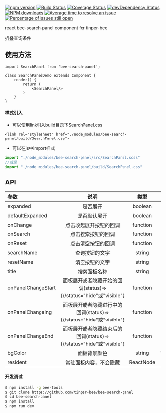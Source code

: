[![npm version](https://img.shields.io/npm/v/bee-search-panel.svg)](https://www.npmjs.com/package/bee-search-panel)
[![Build Status](https://img.shields.io/travis/tinper-bee/bee-search-panel/master.svg)](https://travis-ci.org/tinper-bee/bee-search-panel)
[![Coverage Status](https://coveralls.io/repos/github/tinper-bee/bee-search-panel/badge.svg?branch=master)](https://coveralls.io/github/tinper-bee/bee-search-panel?branch=master)
[![devDependency Status](https://img.shields.io/david/dev/tinper-bee/bee-search-panel.svg)](https://david-dm.org/tinper-bee/bee-search-panel#info=devDependencies)
[![NPM downloads](http://img.shields.io/npm/dm/bee-search-panel.svg?style=flat)](https://npmjs.org/package/bee-search-panel)
[![Average time to resolve an issue](http://isitmaintained.com/badge/resolution/tinper-bee/bee-search-panel.svg)](http://isitmaintained.com/project/tinper-bee/bee-search-panel "Average time to resolve an issue")
[![Percentage of issues still open](http://isitmaintained.com/badge/open/tinper-bee/bee-search-panel.svg)](http://isitmaintained.com/project/tinper-bee/bee-search-panel "Percentage of issues still open")


react bee-search-panel component for tinper-bee

折叠查询条件

## 使用方法

```
import SearchPanel from 'bee-search-panel';

class SearchPanelDemo extends Component {
    render() {
        return (
            <SearchPanel/>
        )
    }
}
```
#### 样式引入
- 可以使用link引入build目录下SearchPanel.css
```
<link rel="stylesheet" href="./node_modules/bee-search-panel/build/SearchPanel.css">
```
- 可以在js中import样式
```js
import "./node_modules/bee-search-panel/src/SearchPanel.scss"
//或是
import "./node_modules/bee-search-panel/build/SearchPanel.css"
```


## API

|参数|说明|类型|默认值|
|:--|:---:|:--:|---:|
|expanded|是否展开|boolean|-|
|defaultExpanded|是否默认展开|boolean|false|
|onChange|点击收起展开按钮的回调|function|-|
|onSearch|点击搜索按钮的回调|function|-|
|onReset|点击清空按钮的回调|function|-|
|searchName|查询按钮的文字|string|查询|
|resetName|清空按钮的文字|string|清空|
|title|搜索面板名称|string|默认筛选|
|onPanelChangeStart|面板展开或者隐藏开始的回调(status)=>{//status="hide"或"visible"}|function|-|
|onPanelChangeIng|面板展开或者隐藏进行中的回调(status)=>{//status="hide"或"visible"}|function|-|
|onPanelChangeEnd|面板展开或者隐藏结束后的回调(status)=>{//status="hide"或"visible"}|function|-|
|bgColor|面板背景颜色|string|"#F7F9FB"|
|resident|常驻面板内容，不会隐藏|ReactNode|-|

#### 开发调试

```sh
$ npm install -g bee-tools
$ git clone https://github.com/tinper-bee/bee-search-panel
$ cd bee-search-panel
$ npm install
$ npm run dev
```

